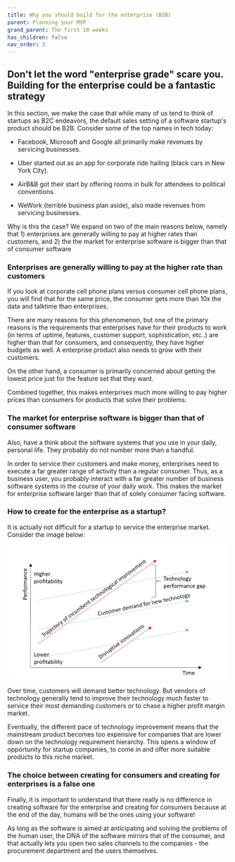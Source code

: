 ```yaml
---
title: Why you should build for the enterprise (B2B)
parent: Planning your MVP
grand_parent: The first 10 weeks
has_children: false
nav_order: 3
---
```


## Don't let the word "enterprise grade" scare you. Building for the enterprise could be a fantastic strategy

In this section, we make the case that while many of us tend to think of startups as B2C endeavors, the default sales setting of a software startup's product should be B2B. Consider some of the top names in tech today:

- Facebook, Microsoft and Google all primarily make revenues by servicing businesses. 

- Uber started out as an app for corporate ride hailing (black cars in New York City). 

- AirB&B got their start by offering rooms in bulk for attendees to political conventions. 

- WeWork (terrible business plan aside), also made revenues from servicing businesses.

Why is this the case? We expand on two of the main reasons below, namely that 1) enterprises are generally willing to pay at higher rates than customers, and 2) the the market for enterprise software is bigger than that of consumer software

### Enterprises are generally willing to pay at the higher rate than customers

If you look at corporate cell phone plans versus consumer cell phone plans, you will find that for the same price, the consumer gets more than 10x the data and talktime than enterprises. 

There are many reasons for this phenomenon, but one of the primary reasons is the requirements that enterprises have for their products to work (in terms of uptime, features, customer support, sophistication, etc..) are higher than that for consumers, and consequently, they have higher budgets as well. A enterprise product also needs to grow with their customers. 

On the other hand, a consumer is primarily concerned about getting the lowest price just for the feature set that they want. 

Combined together, this makes enterprises much more willing to pay higher prices than consumers for products that solve their problems.

### The market for enterprise software is bigger than that of consumer software

Also, have a think about the software systems that you use in your daily, personal life. They probably do not number more than a handful.

In order to service their customers and make money, enterprises need to execute a far greater range of activity than a regular consumer. Thus, as a business user, you probably interact with a far greater number of business software systems in the course of your daily work. This makes the market for enterprise software larger than that of solely consumer facing software. 

### How to create for the enterprise as a startup?

It is actually not difficult for a startup to service the enterprise market. Consider the image below:

![Disruptive Technology](https://github.com/johnangrs/johnangrs.github.io/blob/master/assets/disruptive_technology.png?raw=true)

Over time, customers will demand better technology. But vendors of technology generally tend to improve their technology much faster to service their most demanding customers or to chase a higher profit margin market.

Eventually, the different pace of technology improvement means that the mainstream product becomes too expensive for companies that are lower down on the technology requirement hierarchy. This opens a window of opportunity for startup companies, to come in and offer more suitable products to this niche market. 

### The choice between creating for consumers and creating for enterprises is a false one

Finally, it is important to understand that there really is no difference in creating software for the enterprise and creating for consumers because at the end of the day, humans will be the ones using your software!

As long as the software is aimed at anticipating and solving the problems of the human user, the DNA of the software mirrors that of the consumer, and that actually lets you open two sales channels to the companies - the procurement department and the users themselves.
